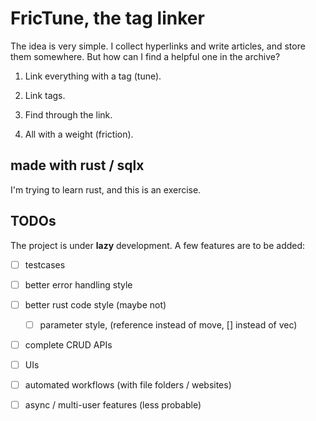 # FricTune, the tag linker

The idea is very simple. I collect hyperlinks and write articles, and store them somewhere. But how can I find a helpful one in the archive?

1. Link everything with a tag (tune).

2. Link tags.

3. Find through the link.

4. All with a weight (friction).

## made with rust / sqlx

I'm trying to learn rust, and this is an exercise.

## TODOs

The project is under **lazy** development. A few features are to be added:

- [ ] testcases

- [ ] better error handling style

- [ ] better rust code style (maybe not)
    - [ ] parameter style, (reference instead of move, [] instead of vec)

- [ ] complete CRUD APIs

- [ ] UIs

- [ ] automated workflows (with file folders / websites)

- [ ] async / multi-user features (less probable)
